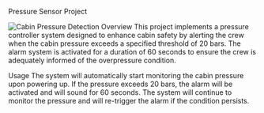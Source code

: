 Pressure Sensor Project

![Cabin Pressure Detection](https://github.com/user-attachments/assets/fcd8b319-a999-4d90-bc80-7e5fab81f9cf)
Overview
This project implements a pressure controller system designed to enhance cabin safety by alerting the crew when the cabin pressure exceeds a specified threshold of 20 bars. The alarm system is activated for a duration of 60 seconds to ensure the crew is adequately informed of the overpressure condition.

Usage
The system will automatically start monitoring the cabin pressure upon powering up. If the pressure exceeds 20 bars, the alarm will be activated and will sound for 60 seconds. The system will continue to monitor the pressure and will re-trigger the alarm if the condition persists.

